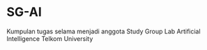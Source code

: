 # SG-AI
Kumpulan tugas selama menjadi anggota Study Group Lab Artificial Intelligence Telkom University
